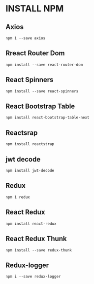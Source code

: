 # INSTALL NPM

## Axios
`npm i --save axios`

## Rreact Router Dom
`npm install --save react-router-dom`

## React Spinners
`npm install --save react-spinners`

## React Bootstrap Table 
`npm install react-bootstrap-table-next`

## Reactsrap
`npm install reactstrap`

## jwt decode
`npm install jwt-decode`

## Redux
`npm i redux`

## React Redux
`npm install react-redux`

## React Redux Thunk
`npm install --save redux-thunk`

## Redux-logger
`npm i --save redux-logger`

